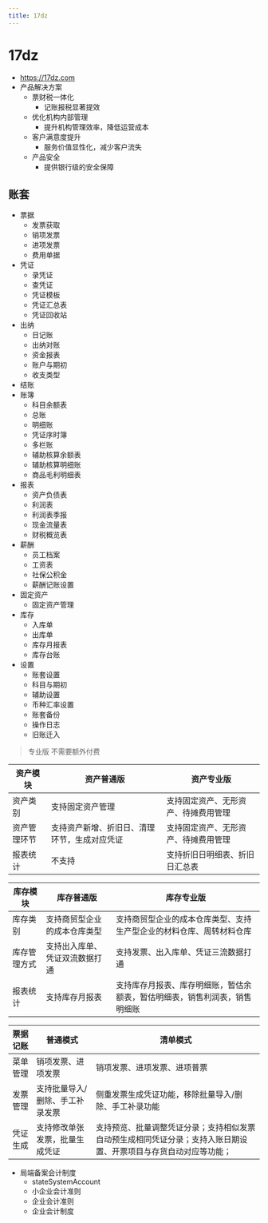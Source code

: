 ```yaml
---
title: 17dz
---
```


# 17dz

- https://17dz.com
- 产品解决方案
  - 票财税一体化
    - 记账报税显著提效
  - 优化机构内部管理
    - 提升机构管理效率，降低运营成本
  - 客户满意度提升
    - 服务价值显性化，减少客户流失
  - 产品安全
    - 提供银行级的安全保障

## 账套

- 票据
  - 发票获取
  - 销项发票
  - 进项发票
  - 费用单据
- 凭证
  - 录凭证
  - 查凭证
  - 凭证模板
  - 凭证汇总表
  - 凭证回收站
- 出纳
  - 日记账
  - 出纳对账
  - 资金报表
  - 账户与期初
  - 收支类型
- 结账
- 账簿
  - 科目余额表
  - 总账
  - 明细账
  - 凭证序时簿
  - 多栏账
  - 辅助核算余额表
  - 辅助核算明细账
  - 商品毛利明细表
- 报表
  - 资产负债表
  - 利润表
  - 利润表季报
  - 现金流量表
  - 财税概览表
- 薪酬
  - 员工档案
  - 工资表
  - 社保公积金
  - 薪酬记账设置
- 固定资产
  - 固定资产管理
- 库存
  - 入库单
  - 出库单
  - 库存月报表
  - 库存台账
- 设置
  - 账套设置
  - 科目与期初
  - 辅助设置
  - 币种汇率设置
  - 账套备份
  - 操作日志
  - 旧账迁入

> 专业版 不需要额外付费

| 资产模块     | 资产普通版                                   | 资产专业版                           |
| ------------ | -------------------------------------------- | ------------------------------------ |
| 资产类别     | 支持固定资产管理                             | 支持固定资产、无形资产、待摊费用管理 |
| 资产管理环节 | 支持资产新增、折旧日、清理环节，生成对应凭证 | 支持固定资产、无形资产、待摊费用管理 |
| 报表统计     | 不支持                                       | 支持折旧日明细表、折旧日汇总表       |

| 库存模块     | 库存普通版                     | 库存专业版                                                                 |
| ------------ | ------------------------------ | -------------------------------------------------------------------------- |
| 库存类别     | 支持商贸型企业的成本仓库类型   | 支持商贸型企业的成本仓库类型、支持生产型企业的材料仓库、周转材料仓库       |
| 库存管理方式 | 支持出入库单、凭证双流数据打通 | 支持发票、出入库单、凭证三流数据打通                                       |
| 报表统计     | 支持库存月报表                 | 支持库存月报表、库存明细账，暂估余额表，暂估明细表，销售利润表，销售明细账 |

| 票据记账 | 普通模式                        | 清单模式                                                                                                         |
| -------- | ------------------------------- | ---------------------------------------------------------------------------------------------------------------- |
| 菜单管理 | 销项发票、进项发票              | 销项发票、进项发票、进项普票                                                                                     |
| 发票管理 | 支持批量导入/删除、手工补录发票 | 侧重发票生成凭证功能，移除批量导入/删除、手工补录功能                                                            |
| 凭证生成 | 支持修改单张发票，批量生成凭证  | 支持预览、批量调整凭证分录；支持相似发票自动预生成相同凭证分录；支持入账日期设置、开票项目与存货自动对应等功能； |

- 局端备案会计制度
  - stateSystemAccount
  - 小企业会计准则
  - 企业会计准则
  - 企业会计制度
